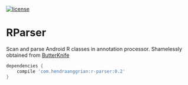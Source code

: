 [![license](https://img.shields.io/github/license/hendraanggrian/r-parser)](http://www.apache.org/licenses/LICENSE-2.0)

RParser
=======
Scan and parse Android R classes in annotation processor.
Shamelessly obtained from [ButterKnife](https://github.com/JakeWharton/butterknife)

```gradle
dependencies {
    compile 'com.hendraanggrian:r-parser:0.2'
}
```

